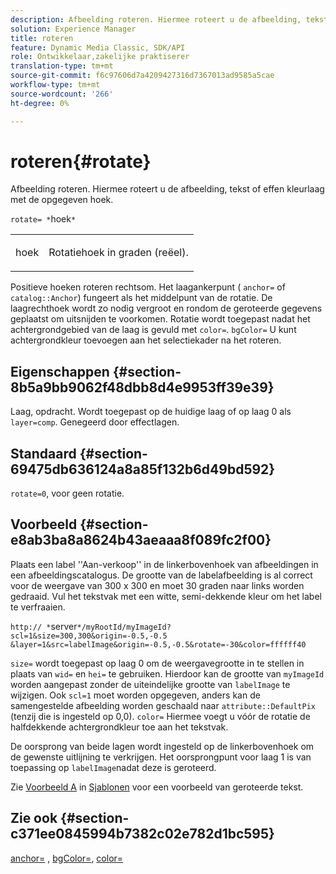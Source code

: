 ```yaml
---
description: Afbeelding roteren. Hiermee roteert u de afbeelding, tekst of effen kleurlaag met de opgegeven hoek.
solution: Experience Manager
title: roteren
feature: Dynamic Media Classic, SDK/API
role: Ontwikkelaar,zakelijke praktiserer
translation-type: tm+mt
source-git-commit: f6c97606d7a4209427316d7367013ad9585a5cae
workflow-type: tm+mt
source-wordcount: '266'
ht-degree: 0%

---
```



# roteren{#rotate}

Afbeelding roteren. Hiermee roteert u de afbeelding, tekst of effen kleurlaag met de opgegeven hoek.

`rotate= *`hoek`*`

<table id="simpletable_5531ED4C2099411DB404657E12B05314"> 
 <tr class="strow"> 
  <td class="stentry"> <p><span class="varname"> hoek</span> </p> </td> 
  <td class="stentry"> <p>Rotatiehoek in graden (reëel). </p></td> 
 </tr> 
</table>

Positieve hoeken roteren rechtsom. Het laagankerpunt ( `anchor=` of `catalog::Anchor`) fungeert als het middelpunt van de rotatie. De laagrechthoek wordt zo nodig vergroot en rondom de geroteerde gegevens geplaatst om uitsnijden te voorkomen. Rotatie wordt toegepast nadat het achtergrondgebied van de laag is gevuld met `color=`. `bgColor=` U kunt achtergrondkleur toevoegen aan het selectiekader na het roteren.

## Eigenschappen {#section-8b5a9bb9062f48dbb8d4e9953ff39e39}

Laag, opdracht. Wordt toegepast op de huidige laag of op laag 0 als `layer=comp`. Genegeerd door effectlagen.

## Standaard {#section-69475db636124a8a85f132b6d49bd592}

`rotate=0`, voor geen rotatie.

## Voorbeeld {#section-e8ab3ba8a8624b43aeaaa8f089fc2f00}

Plaats een label &#39;&#39;Aan-verkoop&#39;&#39; in de linkerbovenhoek van afbeeldingen in een afbeeldingscatalogus. De grootte van de labelafbeelding is al correct voor de weergave van 300 x 300 en moet 30 graden naar links worden gedraaid. Vul het tekstvak met een witte, semi-dekkende kleur om het label te verfraaien.

`http:// *`server`*/myRootId/myImageId?scl=1&size=300,300&origin=-0.5,-0.5 &layer=1&src=labelImage&origin=-0.5,-0.5&rotate=-30&color=ffffff40`

`size=` wordt toegepast op laag 0 om de weergavegrootte in te stellen in plaats van `wid=` en `hei=` te gebruiken. Hierdoor kan de grootte van `myImageId` worden aangepast zonder de uiteindelijke grootte van `labelImage` te wijzigen. Ook `scl=1` moet worden opgegeven, anders kan de samengestelde afbeelding worden geschaald naar `attribute::DefaultPix` (tenzij die is ingesteld op 0,0). `color=` Hiermee voegt u vóór de rotatie de halfdekkende achtergrondkleur toe aan het tekstvak.

De oorsprong van beide lagen wordt ingesteld op de linkerbovenhoek om de gewenste uitlijning te verkrijgen. Het oorsprongpunt voor laag 1 is van toepassing op `labelImage`nadat deze is geroteerd.

Zie [Voorbeeld A](../../../../../is-api/http-ref/image-serving-api-ref/c-http-protocol-reference/c-templates/r-example-a.md#reference-c78ea82e8a1646738e764fa6685dfbac) in [Sjablonen](../../../../../is-api/http-ref/image-serving-api-ref/c-http-protocol-reference/c-templates/c-templates.md#concept-3cd2d2adae0e41b2979b9640244d4d3e) voor een voorbeeld van geroteerde tekst.

## Zie ook {#section-c371ee0845994b7382c02e782d1bc595}

[anchor=](../../../../../is-api/http-ref/image-serving-api-ref/c-http-protocol-reference/c-command-reference/r-anchor.md#reference-6661e548ab284b82828d8d94c8ddeb7c) ,  [bgColor=](../../../../../is-api/http-ref/image-serving-api-ref/c-http-protocol-reference/c-command-reference/r-bgcolor.md#reference-441371ba4ef54fe781887c5ae448f6ab),  [color=](/help/aem-is-ir-api/is-api/http-ref/image-serving-api-ref/c-http-protocol-reference/c-data-types/r-is-http-color.md)
